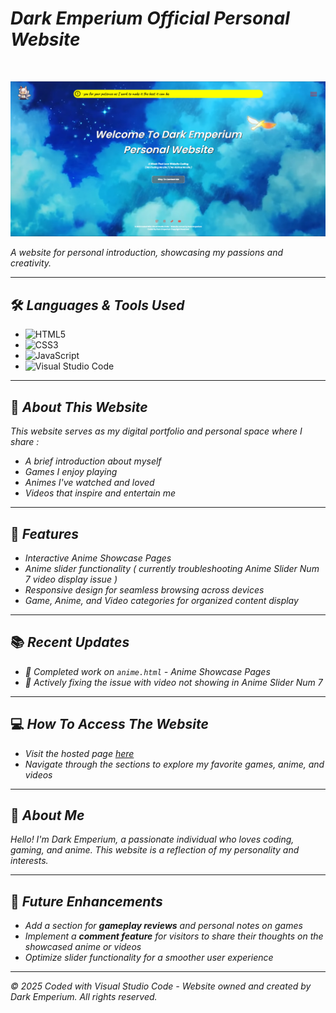 # <i>Dark Emperium Official Personal Website</i>

<br>

![Website Banner](https://github.com/DarkEmperium/darkemperium.github.io/blob/main/images/showcase.png)

<i>A website for personal introduction, showcasing my passions and creativity.</i>

---

## 🛠️ <i>Languages & Tools Used</i>

- ![HTML5](https://img.shields.io/badge/HTML5-E34F26?style=for-the-badge&logo=html5&logoColor=white)
- ![CSS3](https://img.shields.io/badge/CSS3-1572B6?style=for-the-badge&logo=css3&logoColor=white)
- ![JavaScript](https://img.shields.io/badge/JavaScript-F7DF1E?style=for-the-badge&logo=javascript&logoColor=black)
- ![Visual Studio Code](https://img.shields.io/badge/VS%20Code-0078D4?style=for-the-badge&logo=visual%20studio%20code&logoColor=white)

---

## 🎯 <i>About This Website</i>

*This website serves as my digital portfolio and personal space where I share :*
- <i>A brief introduction about myself</i>
- <i>Games I enjoy playing</i>
- <i>Animes I've watched and loved</i>
- <i>Videos that inspire and entertain me</i>

---

## 🌟 <i>Features</i>

- *Interactive Anime Showcase Pages*  
- *Anime slider functionality ( currently troubleshooting Anime Slider Num 7 video display issue )*  
- *Responsive design for seamless browsing across devices*  
- *Game, Anime, and Video categories for organized content display*  

---

## 📚 <i>Recent Updates</i>

- <i>🔭 Completed work on `anime.html` - Anime Showcase Pages</i>  
- <i>🤔 Actively fixing the issue with video not showing in Anime Slider Num 7</i>  

---

## 💻 <i>How To Access The Website</i>

- *Visit the hosted page [here](https://darkemperium.github.io)*
- *Navigate through the sections to explore my favorite games, anime, and videos*

---

## 👤 <i>About Me</i>

<i>Hello! I'm Dark Emperium, a passionate individual who loves coding, gaming, and anime. This website is a reflection of my personality and interests.</i>

---

## 🔧 <i>Future Enhancements</i>

- *Add a section for **gameplay reviews** and personal notes on games*
- *Implement a **comment feature** for visitors to share their thoughts on the showcased anime or videos*
- *Optimize slider functionality for a smoother user experience*

---

<i>© 2025 Coded with Visual Studio Code - Website owned and created by Dark Emperium. All rights reserved.</i>

